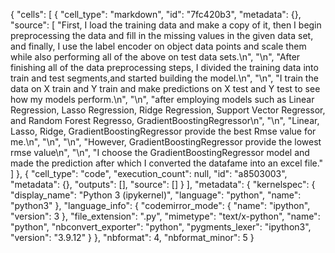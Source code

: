 {
 "cells": [
  {
   "cell_type": "markdown",
   "id": "7fc420b3",
   "metadata": {},
   "source": [
    "First, I load the training data and make a copy of it, then I begin preprocessing the data and fill in the missing values in the given data set, and finally, I use the label encoder on object data points and scale them while also performing all of the above on test data sets.\n",
    "\n",
    "After finishing all of the data preprocessing steps, I divided the training data into train and test segments,and started building the model.\n",
    "\n",
    "I train the data on X train and Y train and make predictions on X test and Y test to see how my models perform.\n",
    "\n",
    "after employing models such as Linear Regression, Lasso Regression, Ridge Regression, Support Vector Regressor, and Random Forest Regresso, GradientBoostingRegressor\n",
    "\n",
    "Linear, Lasso, Ridge, GradientBoostingRegressor provide the best Rmse value for me.\n",
    "\n",
    "\n",
    "However, GradientBoostingRegressor provide the lowest rmse value\n",
    "\n",
    "I choose the GradientBoostingRegressor model and made the prediction after which I converted the datafame into an excel file."
   ]
  },
  {
   "cell_type": "code",
   "execution_count": null,
   "id": "a8503003",
   "metadata": {},
   "outputs": [],
   "source": []
  }
 ],
 "metadata": {
  "kernelspec": {
   "display_name": "Python 3 (ipykernel)",
   "language": "python",
   "name": "python3"
  },
  "language_info": {
   "codemirror_mode": {
    "name": "ipython",
    "version": 3
   },
   "file_extension": ".py",
   "mimetype": "text/x-python",
   "name": "python",
   "nbconvert_exporter": "python",
   "pygments_lexer": "ipython3",
   "version": "3.9.12"
  }
 },
 "nbformat": 4,
 "nbformat_minor": 5
}
